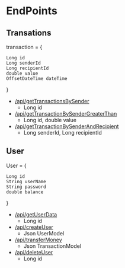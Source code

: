 # EndPoints
## Transations
transaction = {

    Long id
    Long senderId
    Long recipientId
    double value
    OffsetDateTime dateTime
}

- [/api/getTransactionsBySender]()
  - Long id
- [/api/getTransactionBySenderGreaterThan]()
  - Long id, double value
- [/api/getTransactionBySenderAndRecipient]()
  - Long senderId, Long recipientId

## User
User = {

    Long id
    String userName
    String password
    double balance
}

- [/api/getUserData]()
  - Long id
- [/api/createUser]()
  - Json UserModel
- [/api/transferMoney]()
  - Json TransactionModel
- [/api/deleteUser]()
  - Long id